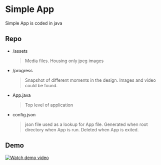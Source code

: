 # Simple App

Simple App is coded in java

## Repo 

- /assets
    > Media files. Housing only jpeg images
- /progress
    > Snapshot of different moments in the design. Images and video could be found.
- App.java
    > Top level of application
- config.json 
    > json file used as a lookup for App file. Generated when root directory when App is run. Deleted when App is exited.
## Demo

[![Watch demo video](https://i.imgur.com/UKKIN3Z.png) ](https://youtu.be/4IkW_tXpw5s)